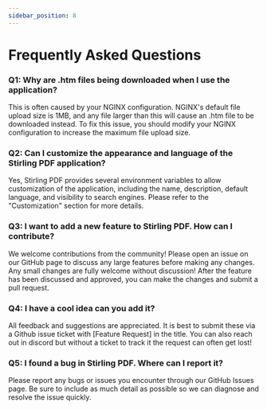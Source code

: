 ```yaml
---
sidebar_position: 8
---
```

# Frequently Asked Questions

### Q1: Why are .htm files being downloaded when I use the application?
This is often caused by your NGINX configuration. NGINX's default file upload size is 1MB, and any file larger than this will cause an .htm file to be downloaded instead. To fix this issue, you should modify your NGINX configuration to increase the maximum file upload size.

### Q2: Can I customize the appearance and language of the Stirling PDF application?
Yes, Stirling PDF provides several environment variables to allow customization of the application, including the name, description, default language, and visibility to search engines. Please refer to the "Customization" section for more details.

### Q3: I want to add a new feature to Stirling PDF. How can I contribute?
We welcome contributions from the community! Please open an issue on our GitHub page to discuss any large features before making any changes. Any small changes are fully welcome without discussion! After the feature has been discussed and approved, you can make the changes and submit a pull request.

### Q4: I have a cool idea can you add it?
All feedback and suggestions are appreciated. It is best to submit these via a Github issue ticket with [Feature Request] in the title.
You can also reach out in discord but without a ticket to track it the request can often get lost!

### Q5: I found a bug in Stirling PDF. Where can I report it?
Please report any bugs or issues you encounter through our GitHub Issues page. Be sure to include as much detail as possible so we can diagnose and resolve the issue quickly.
